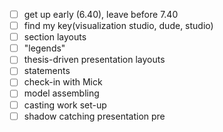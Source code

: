 - [ ] get up early (6.40), leave before 7.40
- [ ] find my key(visualization studio, dude, studio)
- [ ] section layouts
- [ ] "legends"
- [ ] thesis-driven presentation layouts
- [ ] statements
- [ ] check-in with Mick
- [ ] model assembling
- [ ] casting work set-up
- [ ] shadow catching presentation pre